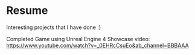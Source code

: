 # Resume
Interesting projects that I have done :)

Completed Game using Unreal Engine 4 Showcase video: https://www.youtube.com/watch?v=_0EHRcCsuEo&ab_channel=BBBAAA
